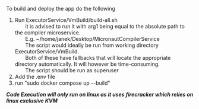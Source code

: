 To build and deploy the app do the following
1. Run ExecutorService/VmBuild/build-all.sh<br>
   &nbsp;&nbsp;&nbsp;&nbsp;&nbsp;&nbsp; it is advised to run it with arg1 being equal to the absolute path to the compiler microservice.<br>
   &nbsp;&nbsp;&nbsp;&nbsp;&nbsp;&nbsp; E.g. ~/home/janek/Desktop/MicronautCompilerService<br>
   &nbsp;&nbsp;&nbsp;&nbsp;&nbsp;&nbsp; The script would ideally be run from working directory ExecutorService/VmBuild.<br>
   &nbsp;&nbsp;&nbsp;&nbsp;&nbsp;&nbsp; Both of these have fallbacks that will locate the appropriate directory automatically. It will however be time-consuming.<br>
   &nbsp;&nbsp;&nbsp;&nbsp;&nbsp;&nbsp; The script should be run as superuser
2. Add the .env file
3. run "sudo docker compose up --build"

***Code Execution will only run on linux as it uses firecracker which relies on linux exclusive KVM***